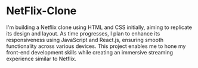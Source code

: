 # NetFlix-Clone
I'm building a Netflix clone using HTML and CSS initially, aiming to replicate its design and layout. As time progresses, I plan to enhance its responsiveness using JavaScript and React.js, ensuring smooth functionality across various devices. This project enables me to hone my front-end development skills while creating an immersive streaming experience similar to Netflix.
